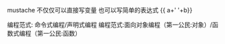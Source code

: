 mustache 不仅仅可以直接写变量 也可以写简单的表达式 {{ a+' '+b}}

编程范式: 命令式编程/声明式编程
编程范式:面向对象编程（第一公民:对象）/函数式编程（第一公民:函数）   